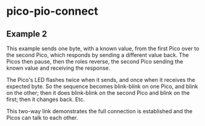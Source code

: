 # pico-pio-connect

## Example 2

This example sends one byte, with a known value, from the first Pico
over to the second Pico, which responds by sending a different
value back. The Picos then pause, then the roles reverse, the
second Pico sending the known value and receiving the response.

The Pico's LED flashes twice when it sends, and once when it receives
the expected byte. So the sequence becomes blink-blink on one Pico,
and blink on the other; then it does blink-blink on the second
Pico and blink on the first; then it changes back. Etc.

This two-way link demonstrates the full connection is established
and the Picos can talk to each other.